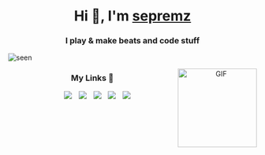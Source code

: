 <h1 align="center">Hi 👋, I'm <a href="https://github.com/sepremz" target="blank">
sepremz</a></h1>
<h3 align="center">I play & make beats and code stuff</h3>
<p align="left"> <img src="https://komarev.com/ghpvc/?username=sepremz&abbreviated=true" alt="seen" /> </p>
<a target="_blank" align="center">
  <img align="right" top="500" height="160" width="160" alt="GIF" src="!">
</a>

<div class="center">
</div>

<p align="center">
<h3 align="center" >My Links 🤝 </h3>

 <div align="center"  class="icons-social" style="margin-left: 10px;">
        <a style="margin-left: 10px;"  target="_blank" href="https://soundcloud.com/sepremz/">
			<img src="https://img.icons8.com/doodle/48/soundcloud--v1.png"></a>
        <a style="margin-left: 10px;" target="_blank" href="https://www.instagram.com/sepremz/">
			<img src="https://img.icons8.com/doodle/40/000000/instagram-new--v2.png"></a>
		<a style="margin-left: 10px;" target="_blank" href="https://twitter.com/sepremz">
			<img src="https://img.icons8.com/doodle/1x/twitter-squared--v2.png" ></a>
		<a style="margin-left: 10px;" target="_blank" href="https://www.youtube.com/@sepremz">
				<img src="https://img.icons8.com/doodle/1x/youtube--v2.png" ></a>
<a style="margin-left: 10px;" target="_blank" href="https://steamcommunity.com/id/sepremz/">
			<img src="https://img.icons8.com/doodle/48/steam-circled.png" ></a>
      </div>

</p>
